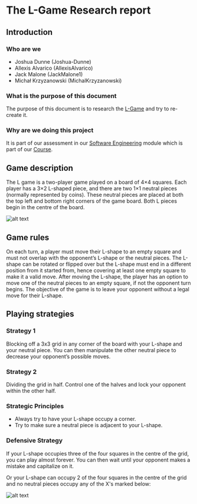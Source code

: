 # The L-Game Research report 
## Introduction

### Who are we
- Joshua Dunne (Joshua-Dunne)
- Allexis Alvarico (AllexisAlvarico)
- Jack Malone (JackMalone1)
- Michał Krzyzanowski (MichalKrzyzanowski)

### What is the purpose of this document
The purpose of this document is to research the [L-Game](https://en.wikipedia.org/wiki/L_game) and try to re-create it.

### Why are we doing this project
It is part of our assessment in our [Software Engineering](http://itcarlow.akarisoftware.com/index.cfm/page/module/moduleCode/COMP%20H2218) module which is part of our [Course](https://www.itcarlow.ie/courses/type/undergraduate-cao-courses/computing-networking-courses/cw208.htm).

## Game description
The L game is a two-player game played on a board of 4×4 squares. Each player has a 3×2 L-shaped piece, and there are two 1×1 neutral pieces (normally represented by coins). These neutral pieces are placed at both the top left and bottom right corners of the game board. Both L pieces begin in the centre of the board.

![alt text](https://upload.wikimedia.org/wikipedia/commons/thumb/8/82/L_Game_start_position.svg/250px-L_Game_start_position.svg.png "Picture of Starting Board")

## Game rules
On each turn, a player must move their L-shape to an empty square and must not overlap with the opponent’s L-shape or the neutral pieces. The L-shape can be rotated or flipped over but the L-shape must end in a different position from it started from, hence covering at least one empty square to make it a valid move. After moving the L-shape, the player has an option to move one of the neutral pieces to an empty square, if not the opponent turn begins. The objective of the game is to leave your opponent without a legal move for their L-shape.

## Playing strategies
### Strategy 1
Blocking off a 3x3 grid in any corner of the board with your L-shape and your neutral piece. You can then manipulate the other neutral piece to decrease your opponent’s possible moves.

### Strategy 2
Dividing the grid in half. Control one of the halves and lock your opponent within the other half.

### Strategic Principles
- Always try to have your L-shape occupy a corner.
- Try to make sure a neutral piece is adjacent to your L-shape.

### Defensive Strategy
If your L-shape occupies three of the four squares in the centre of the grid, you can play almost forever. You can then wait until your opponent makes a mistake and capitalize on it.

Or your L-shape can occupy 2 of the four squares in the centre of the grid and no neutral pieces occupy any of the X's marked below:

![alt text](https://cdn.discordapp.com/attachments/650345344890175488/651180874120822806/Screenshot_3.png "Picture of wanted positions for the neutral pieces")
